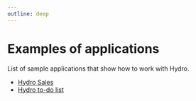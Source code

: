 ```yaml
---
outline: deep
---
```


# Examples of applications

List of sample applications that show how to work with Hydro.

- [Hydro Sales](https://github.com/hydrostack/hydro-sales)
- [Hydro to-do list](https://github.com/hydrostack/hydro-todo)